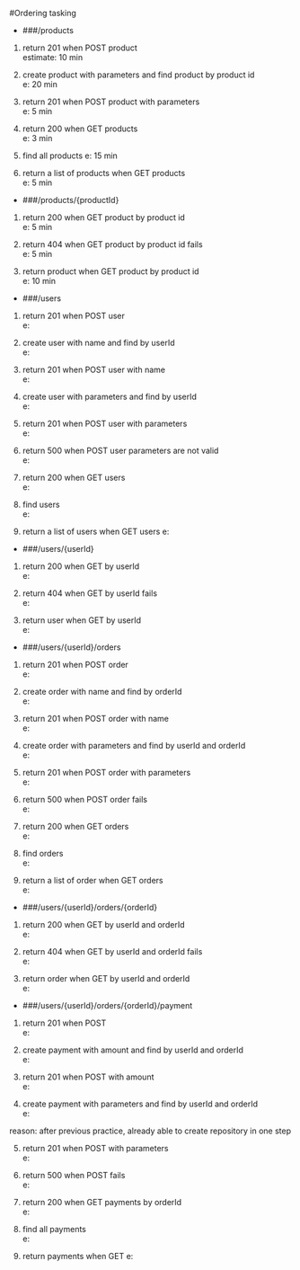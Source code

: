 #Ordering tasking

* ###/products

1. return 201 when POST product  
estimate: 10 min  

2. create product with parameters and find product by product id  
 e: 20 min  

3. return 201 when POST product with parameters  
 e: 5 min

4. return 200 when GET products  
 e: 3 min

8. find all products 
 e: 15 min 
 
9. return a list of products when GET products  
 e: 5 min
 

* ###/products/{productId}

1. return 200 when GET product by product id  
 e: 5 min 
 

2. return 404 when GET product by product id fails  
 e: 5 min 
 

3. return product when GET product by product id  
 e: 10 min 
 

* ###/users

1. return 201 when POST user  
 e:  
 

2. create user with name and find by userId  
 e:  

3. return 201 when POST user with name  
 e:  
 

4. create user with parameters and find by userId  
 e:  

5. return 201 when POST user with parameters  
 e:  

6. return 500 when POST user parameters are not valid  
 e:  
 

7. return 200 when GET users  
 e:  
 

8. find users  
 e:  
 

9. return a list of users when GET users 
 e:  
 

* ###/users/{userId}

1. return 200 when GET by userId  
 e:  
 

2. return 404 when GET by userId fails  
 e:  

3. return user when GET by userId  
 e: 

* ###/users/{userId}/orders

1. return 201 when POST order  
 e:  
 

2. create order with name and find by orderId  
 e: 

3. return 201 when POST order with name  
 e:  
 

4. create order with parameters and find by userId and orderId  
 e:  

5. return 201 when POST order with parameters  
 e:  
  

6. return 500 when POST order fails  
 e:  
 

7. return 200 when GET orders  
 e:  
 

8. find orders  
 e:  
 

9. return a list of order when GET orders  
 e:  
 

* ###/users/{userId}/orders/{orderId}

1. return 200 when GET by userId and orderId  
 e:  
 

2. return 404 when GET by userId and orderId fails  
 e:  
 

3. return order when GET by userId and orderId  
 e:

* ###/users/{userId}/orders/{orderId}/payment

1. return 201 when POST  
 e:  
 

2. create payment with amount and find by userId and orderId  
 e:  

3. return 201 when POST with amount  
 e:  
 

4. create payment with parameters and find by userId and orderId  
 e:  
   
reason: after previous practice, already able to create repository in one step 


5. return 201 when POST with parameters  
 e:  

6. return 500 when POST fails  
 e:  
 

7. return 200 when GET payments by orderId  
 e:  
 

8. find all payments  
 e:  
 

9. return payments when GET 
 e:  
